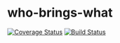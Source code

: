 # who-brings-what

[![Coverage Status](https://coveralls.io/repos/github/Hypernikao/who-brings-what/badge.svg?branch=dev)](https://coveralls.io/github/Hypernikao/who-brings-what?branch=dev) [![Build Status](https://travis-ci.org/Hypernikao/who-brings-what.svg?branch=dev)](https://travis-ci.org/Hypernikao/who-brings-what)

